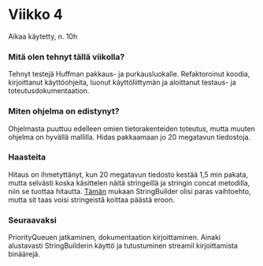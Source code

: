 # Viikko 4

Aikaa käytetty, n. 10h

### Mitä olen tehnyt tällä viikolla?

Tehnyt testejä Huffman pakkaus- ja purkausluokalle. Refaktoroinut koodia, kirjoittanut käyttöohjeita, luonut käyttöliittymän ja aloittanut testaus- ja toteutusdokumentaation.

### Miten ohjelma on edistynyt?

Ohjelmasta puuttuu edelleen omien tietorakenteiden toteutus, mutta muuten ohjelma on hyvällä mallilla. Hidas pakkaamaan jo 20 megatavun tiedostoja.

### Haasteita

Hitaus on ihmetyttänyt, kun 20 megatavun tiedosto kestää 1,5 min pakata, mutta selvästi koska käsittelen näitä stringeillä ja stringin concat metodilla, niin se tuottaa hitautta. [Tämän](https://javapapers.com/java/java-string-vs-stringbuilder-vs-stringbuffer-concatenation-performance-micro-benchmark/) mukaan StringBuilder olisi paras vaihtoehto, mutta sit taas voisi stringeistä koittaa päästä eroon.

### Seuraavaksi

PriorityQueuen jatkaminen, dokumentaation kirjoittaminen. Ainaki alustavasti StringBuilderin käyttö ja tutustuminen streamil kirjoittamista binäärejä.
